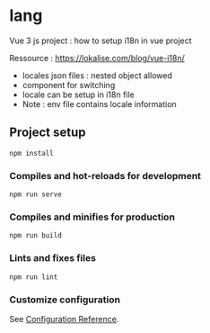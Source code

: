 # lang

Vue 3 js project : how to setup i18n in vue project

Ressource : https://lokalise.com/blog/vue-i18n/

- locales json files : nested object allowed
- component for switching 
- locale can be setup in i18n file
- Note : env file contains locale information



## Project setup
```
npm install
```

### Compiles and hot-reloads for development
```
npm run serve
```

### Compiles and minifies for production
```
npm run build
```

### Lints and fixes files
```
npm run lint
```

### Customize configuration
See [Configuration Reference](https://cli.vuejs.org/config/).
